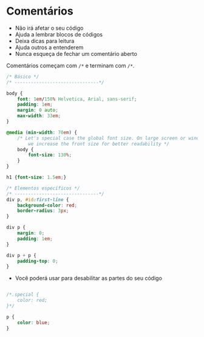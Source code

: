 # Comentários

* Não irá afetar o seu código
* Ajuda a lembrar blocos de códigos
* Deixa dicas para leitura
* Ajuda outros a entenderem
* Nunca esqueça de fechar um comentário aberto

Comentários começam com `/*` e terminam com `/*`.

```css
/* Básico */
/* -------------------------------*/

body {
    font: 1em/150% Helvetica, Arial, sans-serif;
    padding: 1em;
    margin: 0 auto;
    max-width: 33em;
}

@media (min-width: 70em) {
    /* Let's special case the global font size. On large screen or window,
        we increase the front size for better readability */
    body {
        font-size: 130%;
    }
}

h1 {font-size: 1.5em;}

/* Elementos específicos */
/* -------------------------------*/
div p, #id:first-line {
    background-color: red;
    border-radius: 3px;
}

div p {
    margin: 0;
    padding: 1em;
}

div p + p {
    padding-top: 0;
}

```

* Você poderá usar para desabilitar as partes do seu código

```css

/*.special {
    color: red;
}*/

p {
    color: blue;
}
```